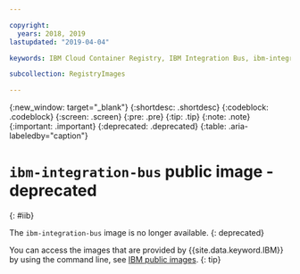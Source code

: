 ```yaml
---

copyright:
  years: 2018, 2019
lastupdated: "2019-04-04"

keywords: IBM Cloud Container Registry, IBM Integration Bus, ibm-integration-bus, container image, public image

subcollection: RegistryImages

---
```


{:new_window: target="_blank"}
{:shortdesc: .shortdesc}
{:codeblock: .codeblock}
{:screen: .screen}
{:pre: .pre}
{:tip: .tip}
{:note: .note}
{:important: .important}
{:deprecated: .deprecated}
{:table: .aria-labeledby="caption"}

# `ibm-integration-bus` public image - deprecated
{: #iib}

The `ibm-integration-bus` image is no longer available.
{: deprecated}

You can access the images that are provided by {{site.data.keyword.IBM}} by using the command line, see [IBM public images](/docs/services/Registry?topic=registry-public_images#public_images).
{: tip}
